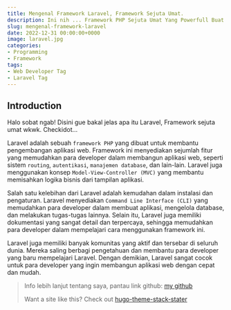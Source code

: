 ```yaml
---
title: Mengenal Framework Laravel, Framework Sejuta Umat.
description: Ini nih ... Framework PHP Sejuta Umat Yang Powerfull Buat Jadi Fullstack Developer.
slug: mengenal-framework-laravel
date: 2022-12-31 00:00:00+0000
image: laravel.jpg
categories:
- Programming
- Framework
tags:
- Web Developer Tag
- Laravel Tag
---
```


## Introduction

Halo sobat ngab! Disini gue bakal jelas apa itu Laravel, Framework sejuta umat wkwk. Checkidot...

Laravel adalah sebuah `framework PHP` yang dibuat untuk membantu pengembangan aplikasi web. Framework ini menyediakan sejumlah fitur yang memudahkan para developer dalam membangun aplikasi web, seperti sistem `routing`, `autentikasi`, `manajemen database`, dan lain-lain. Laravel juga menggunakan konsep `Model-View-Controller (MVC)` yang membantu memisahkan logika bisnis dari tampilan aplikasi.

Salah satu kelebihan dari Laravel adalah kemudahan dalam instalasi dan pengaturan. Laravel menyediakan `Command Line Interface (CLI)` yang memudahkan para developer dalam membuat aplikasi, mengelola database, dan melakukan tugas-tugas lainnya. Selain itu, Laravel juga memiliki dokumentasi yang sangat detail dan terpercaya, sehingga memudahkan para developer dalam mempelajari cara menggunakan framework ini.

Laravel juga memiliki banyak komunitas yang aktif dan tersebar di seluruh dunia. Mereka saling berbagi pengetahuan dan membantu para developer yang baru mempelajari Laravel. Dengan demikian, Laravel sangat cocok untuk para developer yang ingin membangun aplikasi web dengan cepat dan mudah.

> Info lebih lanjut tentang saya, pantau link github: [my github](https://github.com/A-fauzi)
>
> Want a site like this? Check out [hugo-theme-stack-stater](https://github.com/CaiJimmy/hugo-theme-stack-starter)
>